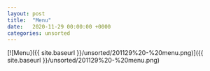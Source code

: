 ```yaml
---
layout: post
title:  "Menu"
date:   2020-11-29 00:00:00 +0000
categories: unsorted
---
```


[![Menu]({{ site.baseurl }}/unsorted/201129%20-%20menu.png)]({{ site.baseurl }}/unsorted/201129%20-%20menu.png)


